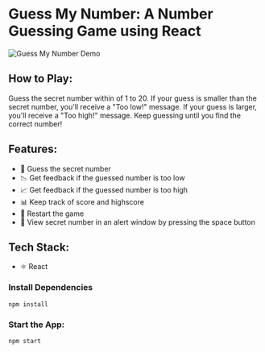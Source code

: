 # Guess My Number: A Number Guessing Game using React

![Guess My Number Demo](https://i.ibb.co/QpxmGss/Screenshot-26-3-2024-22337-react-guess-the-number-web-app.jpg)

## How to Play:

Guess the secret number within of 1 to 20. If your guess is smaller than the secret number, you'll receive a "Too low!" message. If your guess is larger, you'll receive a "Too high!" message. Keep guessing until you find the correct number!

## Features:

- 🔢 Guess the secret number
- 📉 Get feedback if the guessed number is too low
- 📈 Get feedback if the guessed number is too high
- 📊 Keep track of score and highscore
- 🔄 Restart the game
- 🚀 View secret number in an alert window by pressing the space button

## Tech Stack:

- ⚛️ React

### Install Dependencies

```shell
npm install
```

### Start the App:
```shell
npm start
```
